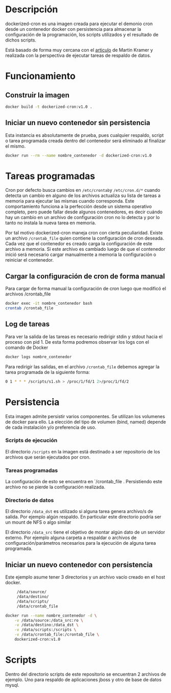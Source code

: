 # Descripción

dockerized-cron es una imagen creada para ejecutar el demonio cron desde un contenedor docker con persistencia para almacenar la configuración de la programación, los scripts utilizados y el resultado de dichos scripts.

Está basado de forma muy cercana con el [articulo](https://lostindetails.com/articles/How-to-run-cron-inside-Docker) de Martin Kramer y realizada con la perspectiva de ejecutar tareas de respaldo de datos.

# Funcionamiento

## Construir la imagen
```bash
docker build -t dockerized-cron:v1.0 .
```
## Iniciar un nuevo contenedor sin persistencia

Esta instancia es absolutamente de prueba, pues cualquier respaldo, script o tarea programada creada dentro del contenedor será eliminado al finalizar el mismo. 
```bash
docker run --rm --name nombre_contenedor -d dockerized-cron:v1.0
```

# Tareas programadas

Cron por defecto busca cambios en  `/etc/crontab`y `/etc/cron.d/*`  cuando detecta un cambio en alguno de los archivos actualiza su lista de tareas a memoria para ejecutar las mismas cuando corresponda. Este comportamiento funciona a la perfección desde un sistema operativo completo, pero puede fallar desde algunos contenedores, es decir cuándo hay un cambio en un archivo de configuración cron no lo detecta y por lo tanto no instala la nueva tarea en memoria.

Por tal motivo dockerized-cron maneja cron con cierta peculiaridad. Existe un archivo `/crontab_file` quien contiene la configuración de cron deseada. Cada vez que el contenedor es creado carga la configuración de este archivo a memoria. Si este archivo es cambiado luego de que el contenedor inició será necesario cargar manualmente a memoria la configuración o reiniciar el contenedor.

## Cargar la configuración de cron de forma manual

Para cargar de forma manual la configuración de cron luego que modificó el archivos /crontab_file

```bash
docker exec -it nombre_contenedor bash
crontab /crontab_file
```

## Log de tareas

Para ver la salida de las tareas es necesario redirigir stdin y stdout hacia el proceso con pid 1. De esta forma podremos observar los logs con el comando de Docker

```bash
docker logs nombre_contenedor
```

Para redirigir las salidas, en el archivo `/crontab_file` debemos agregar la tarea programada de la siguiente forma:

```bash
0 1 * * * /scripts/s1.sh > /proc/1/fd/1 2>/proc/1/fd/2
```

# Persistencia

Esta imagen admite persistir varios componentes. Se utilizan los volumenes de docker para ello. La elección del tipo de volumen (bind, named) depende de cada instalación y/o preferencia de uso.

 ### Scripts de ejecución

 El directorio `/scripts` en la imagen está destinado a ser repositorio de los archivos que serán ejecutados por cron.

 ### Tareas programadas

 La configuración de esto se encuentra en `/crontab_file . Persistiendo este archivo no se pierde la configuración realizada.

 ### Directorio de datos

 El directorio `/data_dst` es utilizado si alguna tarea genera archivo/s de salida. Por ejemplo algún respaldo. En particular este directorio podría ser un mount de NFS o algo similar 

 El directorio `/data_src` tiene el objetivo de montar algún dato de un servidor externo. Por ejemplo alguna carpeta a respaldar o archivos de configuración/parámetros necesarios para la ejecución de alguna tarea programada. 

## Iniciar un nuevo contenedor con persistencia

Este ejemplo asume tener 3 directorios y un archivo vacío creado en el host docker. 
```bash
     /data/source/
     /data/destino/
     /data/scripts/
     /data/crontab_file
```

```bash
docker run --name nombre_contenedor -d \
	-v /data/source:/data_src:ro \
	-v /data/destino:/data_dst \
	-v /data/scripts:/scripts \
	-v /data/crontab_file:/crontab_file \
	dockerized-cron:v1.0
```

# Scripts

Dentro del directorio scripts de este repositorio se encuentran 2 archivos de ejemplo. Uno para respaldo de aplicaciones jboss y otro de base de datos mysql.

